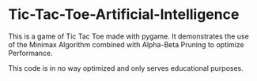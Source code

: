 # Tic-Tac-Toe-Artificial-Intelligence

This is a game of Tic Tac Toe made with pygame.
It demonstrates the use of the Minimax Algorithm combined with Alpha-Beta Pruning to optimize Performance.

This code is in no way optimized and only serves educational purposes.
